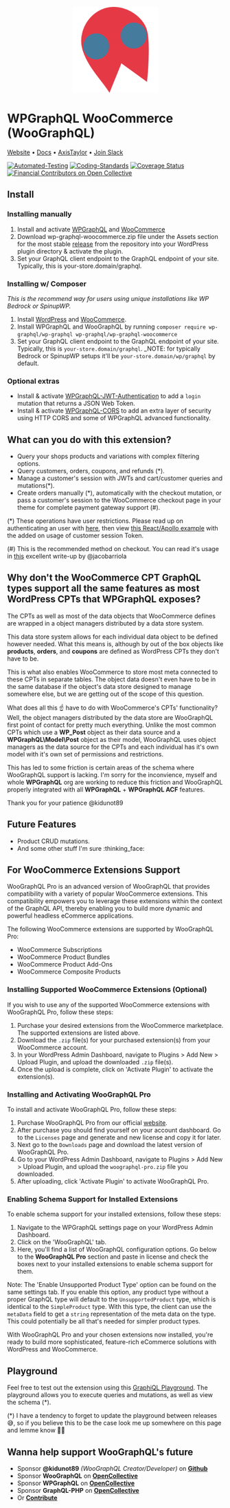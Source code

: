 <p align="center">
  <img src="./logo.svg" width="200px" alt="WPGraphQL WooCommerce (WooGraphQL) Logo" />
</p>

# WPGraphQL WooCommerce (WooGraphQL)

<a href="https://woographql.com" target="_blank">Website</a> • <a href="https://woographql.com/docs" target="_blank">Docs</a> • <a href="https://www.axistaylor.com" target="_blank">AxisTaylor</a> • <a href="https://join.slack.com/t/wp-graphql/shared_invite/zt-3vloo60z-PpJV2PFIwEathWDOxCTTLA" target="_blank">Join Slack</a>

[![Automated-Testing](https://github.com/wp-graphql/wp-graphql-woocommerce/workflows/Automated-Testing/badge.svg?branch=develop)](https://github.com/wp-graphql/wp-graphql-woocommerce/actions?query=workflow%3A%22Automated-Testing%22) [![Coding-Standards](https://github.com/wp-graphql/wp-graphql-woocommerce/workflows/Coding-Standards/badge.svg?branch=develop)](https://github.com/wp-graphql/wp-graphql-woocommerce/actions?query=workflow%3A%22Coding-Standards%22) [![Coverage Status](https://coveralls.io/repos/github/wp-graphql/wp-graphql-woocommerce/badge.svg?branch=develop)](https://coveralls.io/github/wp-graphql/wp-graphql-woocommerce?branch=develop) [![Financial Contributors on Open Collective](https://opencollective.com/woographql/all/badge.svg?label=financial+contributors)](https://opencollective.com/woographql)

## Install

### Installing manually

1. Install and activate [WPGraphQL](https://wpgraphql.com/) and [WooCommerce](https://woocommerce.com/)
2. Download wp-graphql-woocommerce.zip file under the Assets section for the most stable [release](https://github.com/wp-graphql/wp-graphql-woocommerce/releases) from the repository into your WordPress plugin directory & activate the plugin.
3. Set your GraphQL client endpoint to the GraphQL endpoint of your site. Typically, this is your-store.domain/graphql.

### Installing w/ Composer

_This is the recommend way for users using unique installations like WP Bedrock or SpinupWP._

1. Install [WordPress](https://composer.rarst.net/) and [WooCommerce](https://wpackagist.org/search?q=woocommerce&type=plugin&search=).
2. Install WPGraphQL and WooGraphQL by running `composer require wp-graphql/wp-graphql wp-graphql/wp-graphql-woocommerce`
3. Set your GraphQL client endpoint to the GraphQL endpoint of your site. Typically, this is `your-store.domain/graphql`. _NOTE: for typically Bedrock or SpinupWP setups it'll be `your-store.domain/wp/graphql` by default.

### Optional extras

- Install & activate [WPGraphQL-JWT-Authentication](https://github.com/wp-graphql/wp-graphql-jwt-authentication) to add a `login` mutation that returns a JSON Web Token.
- Install & activate [WPGraphQL-CORS](https://github.com/funkhaus/wp-graphql-cors) to add an extra layer of security using HTTP CORS and some of WPGraphQL advanced functionality.

## What can you do with this extension?

- Query your shops products and variations with complex filtering options.
- Query customers, orders, coupons, and refunds (*).
- Manage a customer's session with JWTs and cart/customer queries and mutations(*).
- Create orders manually (*), automatically with the checkout mutation, or pass a customer's session to the WooCommerce checkout page in your theme for complete payment gateway support (#).

(*) These operations have user restrictions. Please read up on authenticating an user with [here](https://www.wpgraphql.com/docs/authentication-and-authorization/), then view [this React/Apollo example](https://github.com/wp-graphql/wp-graphql-woocommerce/pull/88) with the added on usage of customer session Token.

(#) This is the recommended method on checkout. You can read it's usage in [this](https://jacobarriola.com/post/hosted-woocommerce-checkout-headless-application#load-the-session-in-woocommerce) excellent write-up by @jacobarriola

## Why don't the WooCommerce CPT GraphQL types support all the same features as most WordPress CPTs that WPGraphQL exposes?

The CPTs as well as most of the data objects that WooCommerce defines are wrapped in a object managers distributed by a data store system.

This data store system allows for each individual data object to be defined however needed. What this means is, although by out of the box objects like **products**, **orders**, and **coupons** are defined as WordPress CPTs they don't have to be.

This is what also enables WooCommerce to store most meta connected to these CPTs in separate tables. The object data doesn't even have to be in the same database if the object's data store designed to manage somewhere else, but we are getting out of the scope of this question.

What does all this :point_up: have to do with WooCommerce's CPTs' functionality? Well, the object managers distributed by the data store are WooGraphQL first point of contact for pretty much everything. Unlike the most common CPTs which use a **WP_Post** object as their data source and a **WPGraphQL\Model\Post** object as their model, WooGraphQL uses object managers as the data source for the CPTs and each individual has it's own model with it's own set of permissions and restrictions.

This has led to some friction is certain areas of the schema where WooGraphQL support is lacking. I'm sorry for the inconvience, myself and whole **WPGraphQL** org are working to reduce this friction and WooGraphQL properly integrated with all **WPGraphQL** + **WPGraphQL ACF** features.

Thank you for your patience
@kidunot89

## Future Features

- Product CRUD mutations.
- And some other stuff I'm sure :thinking_face:

## For WooCommerce Extensions Support

WooGraphQL Pro is an advanced version of WooGraphQL that provides compatibility with a variety of popular WooCommerce extensions. This compatibility empowers you to leverage these extensions within the context of the GraphQL API, thereby enabling you to build more dynamic and powerful headless eCommerce applications.

The following WooCommerce extensions are supported by WooGraphQL Pro:

- WooCommerce Subscriptions
- WooCommerce Product Bundles
- WooCommerce Product Add-Ons
- WooCommerce Composite Products

### Installing Supported WooCommerce Extensions (Optional)

If you wish to use any of the supported WooCommerce extensions with WooGraphQL Pro, follow these steps:

1. Purchase your desired extensions from the WooCommerce marketplace. The supported extensions are listed above.
2. Download the `.zip` file(s) for your purchased extension(s) from your WooCommerce account.
3. In your WordPress Admin Dashboard, navigate to Plugins > Add New > Upload Plugin, and upload the downloaded `.zip` file(s).
4. Once the upload is complete, click on 'Activate Plugin' to activate the extension(s).

### Installing and Activating WooGraphQL Pro

To install and activate WooGraphQL Pro, follow these steps:

1. Purchase WooGraphQL Pro from our official [website](https://woographql.com/pro).
2. After purchase you should find yourself on your account dashboard. Go to the `Licenses` page and generate and new license and copy it for later.
3. Next go to the `Downloads` page and download the latest version of WooGraphQL Pro.
4. Go to your WordPress Admin Dashboard, navigate to Plugins > Add New > Upload Plugin, and upload the `woographql-pro.zip` file you downloaded.
5. After uploading, click 'Activate Plugin' to activate WooGraphQL Pro.

### Enabling Schema Support for Installed Extensions

To enable schema support for your installed extensions, follow these steps:

1. Navigate to the WPGraphQL settings page on your WordPress Admin Dashboard.
2. Click on the 'WooGraphQL' tab.
3. Here, you'll find a list of WooGraphQL configuration options. Go below to the **WooGraphQL Pro** section and paste in license and check the boxes next to your installed extensions to enable schema support for them.

Note: The 'Enable Unsupported Product Type' option can be found on the same settings tab. If you enable this option, any product type without a proper GraphQL type will default to the `UnsupportedProduct` type, which is identical to the `SimpleProduct` type. With this type, the client can use the `metaData` field to get a `string` representation of the meta data on the type. This could potentially be all that's needed for simpler product types.

With WooGraphQL Pro and your chosen extensions now installed, you're ready to build more sophisticated, feature-rich eCommerce solutions with WordPress and WooCommerce.

## Playground

Feel free to test out the extension using this [GraphiQL Playground](https://woographql.com/playground). The playground allows you to execute queries and mutations, as well as view the schema (*).

(*) I have a tendency to forget to update the playground between releases :sweat_smile:, so if you believe this to be the case look me up somewhere on this page and lemme know :man_shrugging:

## Wanna help support WooGraphQL's future

- Sponsor **@kidunot89** *(WooGraphQL Creator/Developer)* on **[Github](https://github.com/sponsors/kidunot89)**
- Sponsor **WooGraphQL** on **[OpenCollective](https://opencollective.com/woographql)**
- Sponsor **WPGraphQL** on **[OpenCollective](http://opencollective.com/wp-graphql)**
- Sponsor **GraphQL-PHP** on **[OpenCollective](https://opencollective.com/webonyx-graphql-php)**
- Or **[Contribute](./CONTRIBUTING.md)**




